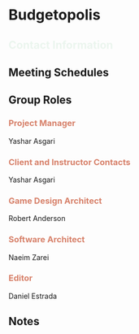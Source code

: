 # Budgetopolis 

## <p style='color: #EBF5EE'>Contact Information</p>

## Meeting Schedules

## Group Roles

### <p style='color: #D7816A'>Project Manager</p>
Yashar Asgari

### <p style='color: #D7816A'>Client and Instructor Contacts </p>
Yashar Asgari

### <p style='color: #D7816A'>Game Design Architect</p>
Robert Anderson

### <p style='color: #D7816A'>Software Architect</p>
Naeim Zarei 

### <p style='color: #D7816A'>Editor </p>
Daniel Estrada

## Notes
